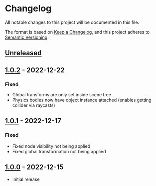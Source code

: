 # Changelog

All notable changes to this project will be documented in this file.

The format is based on [Keep a Changelog](https://keepachangelog.com/en/1.0.0/),
and this project adheres to [Semantic Versioning](https://semver.org/spec/v2.0.0.html).

## [Unreleased]

## [1.0.2] - 2022-12-22
### Fixed
- Global transforms are only set inside scene tree
- Physics bodies now have object instance attached (enables getting collider via raycasts)

## [1.0.1] - 2022-12-17
### Fixed
- Fixed node visibility not being applied
- Fixed global transformation not being applied

## [1.0.0] - 2022-12-15
- Initial release

[unreleased]: https://github.com/ReunMedia/godot-levelblock/compare/1.0.2...HEAD
[1.0.2]: https://github.com/ReunMedia/godot-levelblock/compare/1.0.1...1.0.2
[1.0.1]: https://github.com/ReunMedia/godot-levelblock/compare/1.0.0...1.0.1
[1.0.0]: https://github.com/ReunMedia/godot-levelblock/releases/tag/1.0.0
